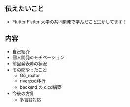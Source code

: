 ## 伝えたいこと
- Flutter
Flutter 大学の共同開発で学んだこと生かしてます！


## 内容
- 自己紹介
- 個人開発のモチベーション
- 前回発表時の状況
- その間やったこと
    - Go_routor
    - riverpod移行
    - backend の cicd構築
- 今後の方針
    - 多言語対応

